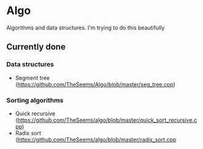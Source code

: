 # Algo
Algorithms and data structures. I'm trying to do this beautifully

## Currently done
  
### Data structures
- Segment tree (https://github.com/TheSeems/Algo/blob/master/seg_tree.cpp)
  
### Sorting algorithms
- Quick recursive (https://github.com/TheSeems/algo/blob/master/quick_sort_recursive.cpp)
- Radix sort (https://github.com/TheSeems/algo/blob/master/radix_sort.cpp
